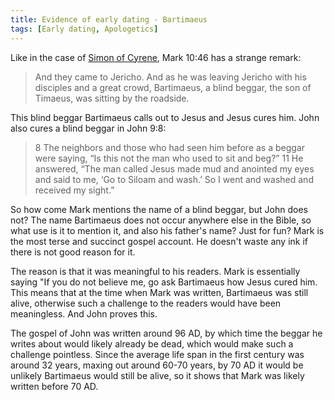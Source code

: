 ```yaml
---
title: Evidence of early dating - Bartimaeus
tags: [Early dating, Apologetics]
---
```

Like in the case of [Simon of Cyrene](/Evidence-for-an-early-gospel-Simon-of-Cyrene), Mark 10:46 has a strange remark:

> And they came to Jericho. And as he was leaving Jericho with his disciples and a great crowd, Bartimaeus, a blind beggar, the son of Timaeus, was sitting by the roadside.

This blind beggar Bartimaeus calls out to Jesus and Jesus cures him. John also cures a blind beggar in John 9:8:

> 8 The neighbors and those who had seen him before as a beggar were saying, “Is this not the man who used to sit and beg?” 11 He answered, “The man called Jesus made mud and anointed my eyes and said to me, ‘Go to Siloam and wash.’ So I went and washed and received my sight.”

So how come Mark mentions the name of a blind beggar, but John does not? The name Bartimaeus does not occur anywhere else in the Bible, so what use is it to mention it, and also his father's name? Just for fun? Mark is the most terse and succinct gospel account. He doesn't waste any ink if there is not good reason for it. 

The reason is that it was meaningful to his readers. Mark is essentially saying "If you do not believe me, go ask Bartimaeus how Jesus cured him. This means that at the time when Mark was written, Bartimaeus was still alive, otherwise such a challenge to the readers would have been meaningless. And John proves this. 

The gospel of John was written around 96 AD, by which time the beggar he writes about would likely already be dead, which would make such a challenge pointless. Since the average life span in the first century was around 32 years, maxing out around 60-70 years, by 70 AD it would be unlikely Bartimaeus would still be alive, so it shows that Mark was likely written before 70 AD.

